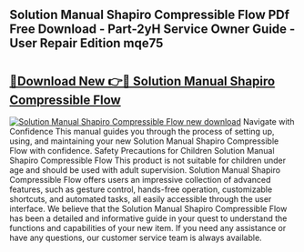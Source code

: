 ## Solution Manual Shapiro Compressible Flow PDf Free Download - Part-2yH Service Owner Guide - User Repair Edition mqe75

# <h2><a href="http://bc60309.oget.top/?id=Solution+Manual+Shapiro+Compressible+Flow">🔗Download New 👉🔴 Solution Manual Shapiro Compressible Flow</a></h2>

[![Solution Manual Shapiro Compressible Flow new download](https://i.imgur.com/5g1atiW.png)](http://bc60309.oget.top/?id=Solution+Manual+Shapiro+Compressible+Flow)
Navigate with Confidence This manual guides you through the process of setting up, using, and maintaining your new Solution Manual Shapiro Compressible Flow with confidence. Safety Precautions for Children Solution Manual Shapiro Compressible Flow This product is not suitable for children under age and should be used with adult supervision. Solution Manual Shapiro Compressible Flow offers users an impressive collection of advanced features, such as gesture control, hands-free operation, customizable shortcuts, and automated tasks, all easily accessible through the user interface. We believe that the Solution Manual Shapiro Compressible Flow has been a detailed and informative guide in your quest to understand the functions and capabilities of your new item. If you need any assistance or have any questions, our customer service team is always available.
